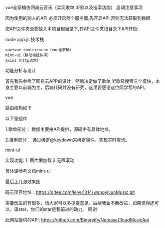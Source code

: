 vue全家桶仿网易云音乐（实现歌单,听歌以及搜索功能）
启动注意事项

因为使用的别人的API,必须开启两个服务器,先开启API,否则无法获取到数据

把API文件夹全部放入本项目根目录下,在API文件夹根目录下API开启:

node app.js
技术栈

    vue+vue-router+vuex（vue全家桶）
    mint-ui（移动端组件库）
    axios（http请求）

功能分析与设计

首先我先参考了网易云APP的设计，然后决定做了歌单,听歌及搜索三个模块，本身主要以前端为主，后端代码并没有研究，这里要感谢这位同学写的API。

vue

路由结构如下

以下是组件

1.歌单部分： 数据主要由API提供，源码中有具体地址。

2.搜索部分： 通过绑定@keydown来绑定事件，实现实时查询。

mint-ui

实现功能: 1. 图片懒加载 2.无限滚动

具体请参考文档mint-ui

最后上几张效果图

码云项目地址：https://gitee.com/leiyu1314/wangyiyunMusic.git

需要改进的有很多，请大家可以多提提意见。后续我会不断改进，如果觉得还可以，请star，你们的star是我前进的动力。
鸣谢

此网站提供的API: https://github.com/Binaryify/NeteaseCloudMusicApi
